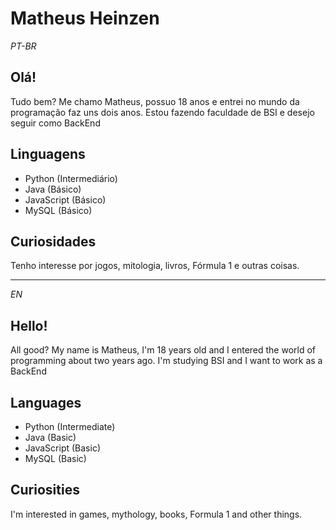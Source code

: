 # Matheus Heinzen

*PT-BR*
## Olá!

Tudo bem? Me chamo Matheus, possuo 18 anos e entrei no mundo da programação faz uns dois anos. Estou fazendo faculdade de BSI e desejo seguir como BackEnd

## Linguagens

- Python (Intermediário)
- Java (Básico)
- JavaScript (Básico)
- MySQL (Básico)

## Curiosidades

Tenho interesse por jogos, mitologia, livros, Fórmula 1 e outras coisas.

----

*EN*
## Hello!

All good? My name is Matheus, I'm 18 years old and I entered the world of programming about two years ago. I'm studying BSI and I want to work as a BackEnd

## Languages

- Python (Intermediate)
- Java (Basic)
- JavaScript (Basic)
- MySQL (Basic)

## Curiosities

I'm interested in games, mythology, books, Formula 1 and other things.

